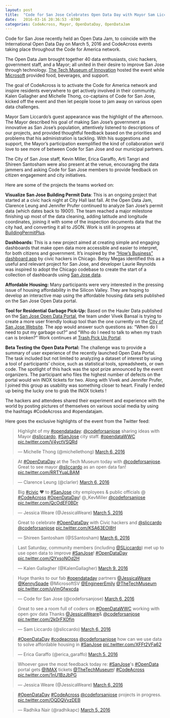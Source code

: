 ```yaml
---
layout: post
title:  "Code for San Jose Celebrates Open Data Day with Mayor Sam Liccardo"
date:   2016-03-16 20:36:53 -0700
categories: CodeAcross, Mayor, OpenDataDay, OpenDataJam
---
```

Code for San Jose recently held an Open Data Jam, to coincide with the International Open Data Day on March 5, 2016 and CodeAcross events taking place throughout the Code for America network.  

The Open Data Jam brought together 40 data enthusiasts, civic hackers, government staff, and a Mayor; all united in their desire to improve San Jose through technology. [The Tech Museum of Innovation](https://www.thetech.org) hosted the event while [Microsoft](http://www.microsoftsiliconvalley.com/) provided food, beverages, and support.  

The goal of CodeAcross is to activate the Code for America network and inspire residents everywhere to get actively involved in their community. Kalen Gallagher and Michelle Thong, co-captains of Code for San Jose, kicked off the event and then let people loose to jam away on various open data challenges.  

Mayor Sam Liccardo’s guest appearance was the highlight of the afternoon. The Mayor described his goal of making San Jose’s government as innovative as San Jose’s population, attentively listened to descriptions of our projects, and provided thoughtful feedback based on the priorities and problems that his administration is tackling.  With his suggestions and support, the Mayor’s participation exemplified the kind of collaboration we’d love to see more of between Code for San Jose and our municipal partners.  

The City of San Jose staff, Kevin Miller, Erica Garaffo, Arti Tangri and Shireen Santosham were also present at the venue, encouraging the data jammers and asking Code for San Jose members to provide feedback on citizen engagement and city initiatives.  

Here are some of the projects the teams worked on:  

**Visualize San Jose Building Permit Data**: This is an ongoing project that started at a civic hack night at City Hall last fall. At the Open Data Jam, Clarence Leung and Jennifer Prufer continued to analyze San Jose’s permit data (which dates back to 1900!). The team reached a major milestone finishing up most of the data cleaning, adding latitude and longitude coordinates, joining it with some of the inspection documents data that the city had, and converting it all to JSON. Work is still in progress at [BuildingPermitPlus](https://github.com/codeforsanjose/BuildingPermitsPlus).  

**Dashboards:** This is a new project aimed at creating simple and engaging dashboards that make open data more accessible and easier to interpret, for both citizens and government. It’s inspired by the [“How’s Business” dashboard app](https://howsbusinesschicago.org/) by civic hackers in Chicago. Betsy Megas identified this as a useful and relevant project for San Jose, and developer Laurie Reynolds was inspired to adopt the Chicago codebase to create the start of a collection of dashboards using [San Jose data](http://codeforsanjose.github.io/dashboards/).  

**Affordable Housing:** Many participants were very interested in the pressing issue of housing affordability in the Silicon Valley. They are hoping to develop an interactive map using the affordable housing data sets published on the San Jose Open Data portal.  

**Tool for Residential Garbage Pick-Up:** Based on the Hauler Data published on the [San Jose Open Data Portal](http://data.sanjoseca.gov/home), the team under Vivek Bansal is trying to create a more user friendly lookup tool than the one currently on the [City of San Jose Website](https://www.sanjoseca.gov/index.aspx?nid=3079). The app would answer such questions as: “When do I need to put my garbage out?”  and “Who do I need to talk to when my trash can is broken?”  Work continues at [Trash Pick Up Portal](https://github.com/codeforsanjose/trash-pickup-portal).  

**Beta Testing the Open Data Portal:**  The challenge was to provide a summary of user experience of the recently launched Open Data Portal. The task included but not limited to analyzing a dataset of interest by using a tool of participants’ choice, such as statistical tools, spreadsheets, or own code. The spotlight of this hack was the spot prize announced by the event organizers. The participant who files the highest number of defects on the portal would win INOX tickets for two. Along with Vivek and Jennifer Prufer, I joined this group as usability was something closer to heart. Finally I ended up being the lucky one to grab the INOX tickets !  

The hackers and attendees shared their experiment and experience with the world by posting pictures of themselves on various social media by using the hashtags #CodeAcross and #opendatajam.    

Here goes the exclusive highlights of the event from the Twitter feed:  

<blockquote class="twitter-tweet" data-lang="en"><p lang="en" dir="ltr">Highlight of my <a href="https://twitter.com/hashtag/opendataday?src=hash">#opendataday</a>: <a href="https://twitter.com/codeforsanjose">@codeforsanjose</a> sharing ideas with Mayor <a href="https://twitter.com/sliccardo">@sliccardo</a>, <a href="https://twitter.com/hashtag/SanJose?src=hash">#SanJose</a> city staff. <a href="https://twitter.com/hashtag/opendataWWC?src=hash">#opendataWWC</a> <a href="https://t.co/V4yctVSQRd">pic.twitter.com/V4yctVSQRd</a></p>&mdash; Michelle Thong (@michellethong) <a href="https://twitter.com/michellethong/status/706354108249157633">March 6, 2016</a></blockquote>
<script async src="//platform.twitter.com/widgets.js" charset="utf-8"></script>

<blockquote class="twitter-tweet" data-lang="en"><p lang="en" dir="ltr">At <a href="https://twitter.com/hashtag/OpenDataDay?src=hash">#OpenDataDay</a> at the Tech Museum today with <a href="https://twitter.com/codeforsanjose">@codeforsanjose</a>. Great to see mayor <a href="https://twitter.com/sliccardo">@sliccardo</a> as an open data fan! <a href="https://t.co/RRTYuaLBAM">pic.twitter.com/RRTYuaLBAM</a></p>&mdash; Clarence Leung (@clarler) <a href="https://twitter.com/clarler/status/706269690910285824">March 6, 2016</a></blockquote>
<script async src="//platform.twitter.com/widgets.js" charset="utf-8"></script>

<blockquote class="twitter-tweet" data-lang="en"><p lang="en" dir="ltr">Big <a href="https://twitter.com/hashtag/civic?src=hash">#civic</a> ❤ to <a href="https://twitter.com/hashtag/SanJose?src=hash">#SanJose</a> city employees &amp; public officials @ <a href="https://twitter.com/hashtag/CodeAcross?src=hash">#CodeAcross</a> <a href="https://twitter.com/hashtag/OpenDataDay?src=hash">#OpenDataDay</a>! @_KevMiller <a href="https://twitter.com/codeforsanjose">@codeforsanjose</a> <a href="https://t.co/QcOdEF0BDr">pic.twitter.com/QcOdEF0BDr</a></p>&mdash; Jessica Weare (@JessicaWeare) <a href="https://twitter.com/JessicaWeare/status/706258760419799040">March 5, 2016</a></blockquote>
<script async src="//platform.twitter.com/widgets.js" charset="utf-8"></script>

<blockquote class="twitter-tweet" data-lang="en"><p lang="en" dir="ltr">Great to celebrate <a href="https://twitter.com/hashtag/OpenDataDay?src=hash">#OpenDataDay</a> with Civic hackers and <a href="https://twitter.com/sliccardo">@sliccardo</a> <a href="https://twitter.com/codeforsanjose">@codeforsanjose</a> <a href="https://t.co/KSA63EOl8H">pic.twitter.com/KSA63EOl8H</a></p>&mdash; Shireen Santosham (@SSantosham) <a href="https://twitter.com/SSantosham/status/706268527259324416">March 6, 2016</a></blockquote>
<script async src="//platform.twitter.com/widgets.js" charset="utf-8"></script>

<blockquote class="twitter-tweet" data-lang="en"><p lang="en" dir="ltr">Last Saturday, community members (including <a href="https://twitter.com/sliccardo">@SLiccardo</a>) met up to use open data to improve <a href="https://twitter.com/hashtag/SanJose?src=hash">#SanJose</a>! <a href="https://twitter.com/hashtag/OpenDataDay?src=hash">#OpenDataDay</a> <a href="https://t.co/QYxsoNOd2H">pic.twitter.com/QYxsoNOd2H</a></p>&mdash; Kalen Gallagher (@KalenGallagher) <a href="https://twitter.com/KalenGallagher/status/707670851097788417">March 9, 2016</a></blockquote>
<script async src="//platform.twitter.com/widgets.js" charset="utf-8"></script>

<blockquote class="twitter-tweet" data-lang="en"><p lang="en" dir="ltr">Huge thanks to our fab <a href="https://twitter.com/hashtag/opendataday?src=hash">#opendataday</a> partners <a href="https://twitter.com/JessicaWeare">@JessicaWeare</a> <a href="https://twitter.com/KennySpade">@KennySpade</a> @MicrosoftSV <a href="https://twitter.com/EngineerEmily">@EngineerEmily</a> <a href="https://twitter.com/TheTechMuseum">@TheTechMuseum</a> <a href="https://t.co/uVmGfwxcda">pic.twitter.com/uVmGfwxcda</a></p>&mdash; Code for San Jose (@codeforsanjose) <a href="https://twitter.com/codeforsanjose/status/706358561454968832">March 6, 2016</a></blockquote>
<script async src="//platform.twitter.com/widgets.js" charset="utf-8"></script>

<blockquote class="twitter-tweet" data-lang="en"><p lang="en" dir="ltr">Great to see a room full of coders on <a href="https://twitter.com/hashtag/OpenDataWWC?src=hash">#OpenDataWWC</a> working with open gov data Thanks <a href="https://twitter.com/JessicaWeare">@JessicaWeare</a>&amp; <a href="https://twitter.com/codeforsanjose">@codeforsanjose</a> <a href="https://t.co/2k0rFXOfjn">pic.twitter.com/2k0rFXOfjn</a></p>&mdash; Sam Liccardo (@sliccardo) <a href="https://twitter.com/sliccardo/status/706273854608400384">March 6, 2016</a></blockquote>
<script async src="//platform.twitter.com/widgets.js" charset="utf-8"></script>

<blockquote class="twitter-tweet" data-lang="en"><p lang="en" dir="ltr"><a href="https://twitter.com/hashtag/OpenDataDay?src=hash">#OpenDataDay</a> <a href="https://twitter.com/hashtag/codeacross?src=hash">#codeacross</a> <a href="https://twitter.com/codeforsanjose">@codeforsanjose</a> how can we use data to solve affordable housing in <a href="https://twitter.com/hashtag/SanJose?src=hash">#SanJose</a> <a href="https://t.co/XFFt2VFa62">pic.twitter.com/XFFt2VFa62</a></p>&mdash; Erica Garaffo (@erica_garaffo) <a href="https://twitter.com/erica_garaffo/status/706238779162435584">March 5, 2016</a></blockquote>
<script async src="//platform.twitter.com/widgets.js" charset="utf-8"></script>

<blockquote class="twitter-tweet" data-lang="en"><p lang="en" dir="ltr">Whoever gave the most feedback today re: <a href="https://twitter.com/hashtag/SanJose?src=hash">#SanJose</a>&#39;s <a href="https://twitter.com/hashtag/OpenData?src=hash">#OpenData</a> portal gets <a href="https://twitter.com/IMAX">@IMAX</a> tickets <a href="https://twitter.com/TheTechMuseum">@TheTechMuseum</a>! <a href="https://twitter.com/hashtag/CodeAcross?src=hash">#CodeAcross</a> <a href="https://t.co/1nU1BzJbPG">pic.twitter.com/1nU1BzJbPG</a></p>&mdash; Jessica Weare (@JessicaWeare) <a href="https://twitter.com/JessicaWeare/status/706274299921825792">March 6, 2016</a></blockquote>
<script async src="//platform.twitter.com/widgets.js" charset="utf-8"></script>

<blockquote class="twitter-tweet" data-cards="hidden" data-lang="en"><p lang="en" dir="ltr"><a href="https://twitter.com/hashtag/OpenDataDay?src=hash">#OpenDataDay</a> <a href="https://twitter.com/hashtag/CodeAcross?src=hash">#CodeAcross</a> <a href="https://twitter.com/codeforsanjose">@codeforsanjose</a> projects in progress. <a href="https://t.co/OQDQVvzDEB">pic.twitter.com/OQDQVvzDEB</a></p>&mdash; Radhika Nair (@radhikapc) <a href="https://twitter.com/radhikapc/status/706245290244722688">March 5, 2016</a></blockquote>
<script async src="//platform.twitter.com/widgets.js" charset="utf-8"></script>

